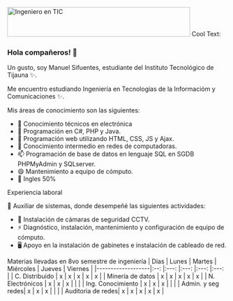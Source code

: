 <img src="https://images.cooltext.com/5508531.png" width="419" height="68" alt="Ingeniero en TIC" /> <img src="https://cooltext.com/images/ct_pixel.gif" width="80" height="15" alt="Cool Text: Logo and Graphics Generator" border="0" />

### Hola compañeros! 👋


Un gusto, soy Manuel Sifuentes, estudiante del Instituto Tecnológico de Tijauna ✨.

Me encuentro estudiando Ingeniería en Tecnologías de la Informacióm y Comunicaciones ✨.


Mis áreas de conocimiento son las siguientes:

- 🔭 Conocimiento técnicos en electrónica
- 🌱 Programación en C#, PHP y Java.
- 👯 Programación web utilizando HTML, CSS, JS y Ajax.
- 🤔 Conocimiento intermedio en redes de computadoras.
- 📫 Programación de base de datos en lenguaje SQL en SGDB PHPMyAdmin y SQLserver.
- 😄 Mantenimiento a equipo de cómputo.
- 💬 Ingles 50%

Experiencia laboral

🔭 Auxiliar de sistemas, donde desempeñé las siguientes actividades:
- 📲 Instalación de cámaras de seguridad CCTV.
- ⚡ Diagnóstico, instalación, mantenimiento y configuración de equipo de cómputo. 
- 🖥 Apoyo en la instalación de gabinetes e instalación de cableado de red.

  
Materias llevadas en 8vo semestre de ingeniería
|        Dias     	|  Lunes 	|  Martes  	| Miércoles 	| Jueves 	| Viernes 	|
|-------------------|:--:	|:---:	|:---:	|:---:	|:---:	|
| C. Distribuido    |    x   	|     x   	|      x    	|    x   	|    x    	|
| Minería de datos  |    x   	|     x   	|      x    	|    x   	|    x    	|
| N. Electrónicos   |    x   	|     x   	|      x    	|         |           |
| Ing. Conocimiento |    x   	|     x   	|      x    	|       	|         	|
| Admin. y seg redes|    x   	|     x   	|      x    	|        	|         	|
| Auditoria de redes|    x   	|     x   	|      x    	|    x  	|     x    	|

